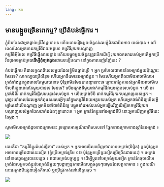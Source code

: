 ```yaml
---
lang: km
---
```





<h2>មាន​បង្អួច​ច្រើន​ពេក​ឬ​? ​ប្រើតំបន់​ធ្វើ​ការ​ ។</h2>

ខ្ញុំ​មិន​មែន​ជា​អ្នក​​​ធ្លាប់​​ប្រើ​វីនដូនោះ​ទេ ហើយ​មាន​រឿង​មួយ​ចំនួន​ដែល​ខ្ញុំ​ពិត​ជា​មិន​អាច​ 
យល់​បាន​ ៖ នៅ​ពេល​ដែល​អ្នក​មានកម្មវិធី​វាយ​អត្ថបទ​ កម្មវិធី​រុករក​បណ្តាញ  
កម្មវិធី​អ៊ីមែល កម្មវិធី​ផ្ញើសារ​បន្ទាន់​ ហើយ​បង្អួច​​​​មួយ​ចំនួនត្រូវ​​បើក​ដើម្បី​ 
រុក​រក​ឯកសារ​របស់​អ្នក​ តើ​អ្នក​ប្រើ​វីន​ដូ​អាច​គ្រប់​គ្រង​<b>​ដើម្បី​កុំ​ឲ្យ​វង្វេង</b>ដោយ​របៀប​ណា 
នៅ​ក្នុងភាព​រញ៉េរញ៉ៃ​នេះ​ ?

តំបន់​ធ្វើ​​ការ​ គឺ​ជា​លក្ខណ​ពិសេស​មួយ​ដែល​ខ្ញុំ​មិន​ធ្លាប់​​ប្រើ​ ។ អ្នក​ 
ប្រហែល​ជា​មាន​តែ​អេក្រង់​មួយ​ប៉ុណ្ណោះ មែន​ទេ? សាក​ល្បង​ប្រើ​លីនុច​ ហើយ​អ្នក​នឹង​មាន​អេក្រង់​បួន​ ។ 
មែន​ហើយ​ អ្នក​ពិត​ជា​មិន​អាច​មើល​អេក្រង់​​ទាំង​បួន​​ក្នុង​ពេល​តែ​មួយបា​ន​ទេ​ ប៉ុន្តែ​​វា​មិនមែន​ជា​បញ្ហា​នោះ​ទេ 
ព្រោះ​ថា​​ភ្នែក​របស់​អ្នក​មិន​អាច​មើល​ទិស​ពីរ​ក្នុង​ពេល​តែ​មួយ​បាន​ទេ​ 
មែន​ទេ​? លើ​អេក្រង់​ទី​មួយ​ ដាក់​កម្មវិធី​វាយ​អត្ថបទ​របស់​អ្នក​ ។ លើ​ 
អេក្រង់​ទីពីរ​ ដាក់​កម្មវិធី​ផ្ញើ​សារ​បន្ទាន់​របស់​អ្នក ។ លើ​អេក្រង់​ទី​បី​ ដាក់​កម្មវិធី​រុក​រក​បណ្តាញ​របស់​អ្នក​ ។ 
ដូច្នេះ​នៅ​ពេល​ដែល​អ្នក​កំពុង​សរសេរ​អ្វី​ៗ​នៅ​ក្នុង​កម្មវិធី​វាយ​អត្ថបទ​របស់​អ្នក​ ហើយ​អ្នក​ចង់​ 
ពិនិត្យ​មើល​អ្វី​ម្យ៉ាង​នៅ​លើ​បណ្តាញ​ អ្នក​មិន​ចាំ​បាច់ពិនិត្យ​​​ 
បង្អួច​​ទាំង​អស់​របស់​អ្នក​ឡើង​វិញ​ ដើម្បី​រក​កម្មវិធី​រុក​រក​បណ្ដាញ​របស់​អ្នក​ដែល​​​ដាក់​ជង់​ត​ៗ​គ្នា​នោះ​​ទេ​ ។ អ្នក​ 
គ្រាន់​តែ​ប្តូរ​ទៅ​អេក្រង់​ទី​បី នោះ​អ្នក​ឃើញ​កម្មវិធី​នេះ​តែ​ម្តង​ ។

​សូម​មើល​អេក្រង់ដូច​ខាង​ក្រោម​នេះ រួច​ផ្តោត​អារម្មណ៍ជា​ពិសេស​​ទៅ 
ផ្នែក​ខាង​ក្រោម​ ​ខាង​ស្តាំ​នៃ​អេក្រង់​ ៖

<img src="Images/workspaces.png" border="0"/>

នោះ​គឺ​ជា​ "កម្មវិធី​ប្តូរ​តំបន់​ធ្វើ​ការ" របស់​អ្នក​ ។ អ្នក​អាច​មើល​ឃើញ​ថា​វា​មាន​អេក្រង់​(និម្មិត​) 
បួន​ ប៉ុន្តែ​អ្នក​អាច​មាន​ច្រើន​ជាង​នេះ​ទៀត  (ខ្ញុំ​ប្រើ​អេក្រង់​ត្រឹម​ ១២ ប៉ុន្តែ​អ្នក​ 
ប្រើ​ខ្លះ​ទៀត​ប្រើ​ច្រើន​ជាង​នេះ​) ។ អេក្រង់​នៅ​ខាង​ឆ្វេង​ត្រូវ​បាន​បន្លេច​ ៖ វា​ជា​ 
អេក្រង់​​បច្ចុប្បន្ន ។ ដើម្បី​ប្តូរ​ទៅ​អេក្រង់​មួយ​ទៀត​ គ្រាន់​តែ​ចុច​លើ​អេក្រង់​ដែល​អ្នក​ចង់ប្តូរ​ 
(អេក្រង់​នីមួយ​ៗ​​​បង្ហាញ​នូវ​ការ​មើល​​បង្អួច​តូចៗ​ជា​មុន​​​ដែល​​ពួក​វា​​មា​ន ៖ 
ក្នុង​ករណី​នេះ​ អេក្រង់​បី​ផ្សេង​ទៀត​គឺ​ទទេ) ឬ​ប្រើ​ផ្លូវ​កាត់​នៅ​លើ​ក្តារ​ចុច​ ។

<img src="Images/workspaces_full.png" border="0"/>




